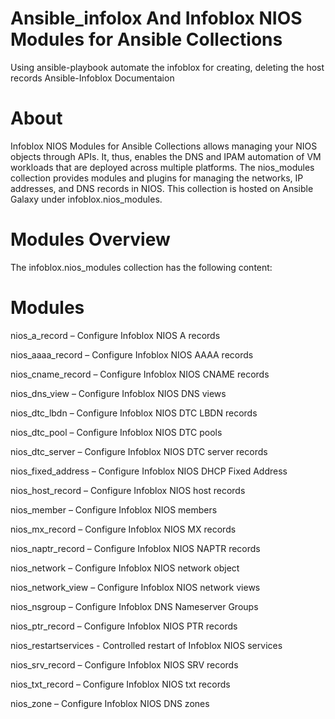 # Ansible_infolox And Infoblox NIOS Modules for Ansible Collections 
Using ansible-playbook automate the infoblox for creating, deleting the host records 
Ansible-Infoblox Documentaion 

# About 
Infoblox NIOS Modules for Ansible Collections allows managing your NIOS objects through APIs. It, thus, enables the DNS and IPAM automation of VM workloads that are deployed across multiple platforms. The nios_modules collection provides modules and plugins for managing the networks, IP addresses, and DNS records in NIOS. This collection is hosted on Ansible Galaxy under infoblox.nios_modules.

# Modules Overview
The infoblox.nios_modules collection has the following content:

# Modules
nios_a_record – Configure Infoblox NIOS A records

nios_aaaa_record – Configure Infoblox NIOS AAAA records

nios_cname_record – Configure Infoblox NIOS CNAME records

nios_dns_view – Configure Infoblox NIOS DNS views

nios_dtc_lbdn – Configure Infoblox NIOS DTC LBDN records

nios_dtc_pool – Configure Infoblox NIOS DTC pools

nios_dtc_server – Configure Infoblox NIOS DTC server records

nios_fixed_address – Configure Infoblox NIOS DHCP Fixed Address

nios_host_record – Configure Infoblox NIOS host records

nios_member – Configure Infoblox NIOS members

nios_mx_record – Configure Infoblox NIOS MX records

nios_naptr_record – Configure Infoblox NIOS NAPTR records

nios_network – Configure Infoblox NIOS network object

nios_network_view – Configure Infoblox NIOS network views

nios_nsgroup – Configure Infoblox DNS Nameserver Groups

nios_ptr_record – Configure Infoblox NIOS PTR records

nios_restartservices - Controlled restart of Infoblox NIOS services

nios_srv_record – Configure Infoblox NIOS SRV records

nios_txt_record – Configure Infoblox NIOS txt records

nios_zone – Configure Infoblox NIOS DNS zones

